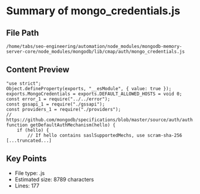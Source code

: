 # Summary of mongo_credentials.js
  
## File Path
`/home/tabs/seo-engineering/automation/node_modules/mongodb-memory-server-core/node_modules/mongodb/lib/cmap/auth/mongo_credentials.js`

## Content Preview
```
"use strict";
Object.defineProperty(exports, "__esModule", { value: true });
exports.MongoCredentials = exports.DEFAULT_ALLOWED_HOSTS = void 0;
const error_1 = require("../../error");
const gssapi_1 = require("./gssapi");
const providers_1 = require("./providers");
// https://github.com/mongodb/specifications/blob/master/source/auth/auth.rst
function getDefaultAuthMechanism(hello) {
    if (hello) {
        // If hello contains saslSupportedMechs, use scram-sha-256
[...truncated...]
```

## Key Points
- File type: .js
- Estimated size: 8789 characters
- Lines: 177
